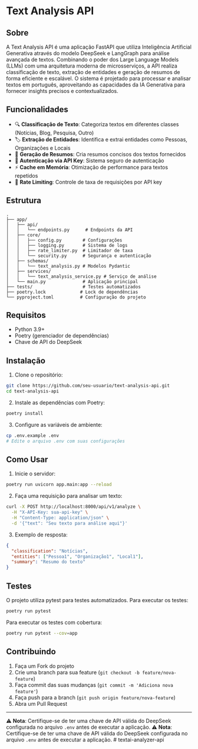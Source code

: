 # Text Analysis API

## Sobre
A Text Analysis API é uma aplicação FastAPI que utiliza Inteligência Artificial Generativa através do modelo DeepSeek e LangGraph para análise avançada de textos. Combinando o poder dos Large Language Models (LLMs) com uma arquitetura moderna de microsserviços, a API realiza classificação de texto, extração de entidades e geração de resumos de forma eficiente e escalável. O sistema é projetado para processar e analisar textos em português, aproveitando as capacidades da IA Generativa para fornecer insights precisos e contextualizados.

## Funcionalidades
- 🔍 **Classificação de Texto**: Categoriza textos em diferentes classes (Notícias, Blog, Pesquisa, Outro)
- 🏷️ **Extração de Entidades**: Identifica e extrai entidades como Pessoas, Organizações e Locais
- 📝 **Geração de Resumos**: Cria resumos concisos dos textos fornecidos
- 🔑 **Autenticação via API Key**: Sistema seguro de autenticação
- ⚡ **Cache em Memória**: Otimização de performance para textos repetidos
- 🚦 **Rate Limiting**: Controle de taxa de requisições por API key

## Estrutura
```
.
├── app/
│   ├── api/
│   │   └── endpoints.py      # Endpoints da API
│   ├── core/
│   │   ├── config.py        # Configurações
│   │   ├── logging.py       # Sistema de logs
│   │   ├── rate_limiter.py  # Limitador de taxa
│   │   └── security.py      # Segurança e autenticação
│   ├── schemas/
│   │   └── text_analysis.py # Modelos Pydantic
│   ├── services/
│   │   └── text_analysis_service.py # Serviço de análise
│   └── main.py              # Aplicação principal
├── tests/                   # Testes automatizados
├── poetry.lock             # Lock de dependências
└── pyproject.toml          # Configuração do projeto
```

## Requisitos
- Python 3.9+
- Poetry (gerenciador de dependências)
- Chave de API do DeepSeek

## Instalação
1. Clone o repositório:
```bash
git clone https://github.com/seu-usuario/text-analysis-api.git
cd text-analysis-api
```

2. Instale as dependências com Poetry:
```bash
poetry install
```

3. Configure as variáveis de ambiente:
```bash
cp .env.example .env
# Edite o arquivo .env com suas configurações
```

## Como Usar
1. Inicie o servidor:
```bash
poetry run uvicorn app.main:app --reload
```

2. Faça uma requisição para analisar um texto:
```bash
curl -X POST http://localhost:8000/api/v1/analyze \
  -H "X-API-Key: sua-api-key" \
  -H "Content-Type: application/json" \
  -d '{"text": "Seu texto para análise aqui"}'
```

3. Exemplo de resposta:
```json
{
  "classification": "Notícias",
  "entities": ["Pessoa1", "Organização1", "Local1"],
  "summary": "Resumo do texto"
}
```

## Testes
O projeto utiliza pytest para testes automatizados. Para executar os testes:

```bash
poetry run pytest
```

Para executar os testes com cobertura:
```bash
poetry run pytest --cov=app
```

## Contribuindo
1. Faça um Fork do projeto
2. Crie uma branch para sua feature (`git checkout -b feature/nova-feature`)
3. Faça commit das suas mudanças (`git commit -m 'Adiciona nova feature'`)
4. Faça push para a branch (`git push origin feature/nova-feature`)
5. Abra um Pull Request

---
⚠️ **Nota**: Certifique-se de ter uma chave de API válida do DeepSeek configurada no arquivo `.env` antes de executar a aplicação.
⚠️ **Nota**: Certifique-se de ter uma chave de API válida do DeepSeek configurada no arquivo `.env` antes de executar a aplicação. #   t e x t a i - a n a l y z e r - a p i 
 
 
